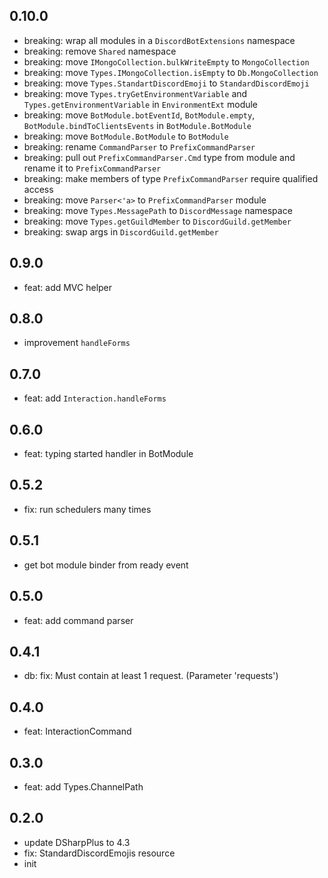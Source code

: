 ## 0.10.0
* breaking: wrap all modules in a `DiscordBotExtensions` namespace
* breaking: remove `Shared` namespace
* breaking: move `IMongoCollection.bulkWriteEmpty` to `MongoCollection`
* breaking: move `Types.IMongoCollection.isEmpty` to `Db.MongoCollection`
* breaking: move `Types.StandartDiscordEmoji` to `StandardDiscordEmoji`
* breaking: move `Types.tryGetEnvironmentVariable` and `Types.getEnvironmentVariable` in `EnvironmentExt` module
* breaking: move `BotModule.botEventId`, `BotModule.empty`, `BotModule.bindToClientsEvents` in `BotModule.BotModule`
* breaking: move `BotModule.BotModule` to `BotModule`
* breaking: rename `CommandParser` to `PrefixCommandParser`
* breaking: pull out `PrefixCommandParser.Cmd` type from module and rename it to `PrefixCommandParser`
* breaking: make members of type `PrefixCommandParser` require qualified access
* breaking: move `Parser<'a>` to `PrefixCommandParser` module
* breaking: move `Types.MessagePath` to `DiscordMessage` namespace
* breaking: move `Types.getGuildMember` to `DiscordGuild.getMember`
* breaking: swap args in `DiscordGuild.getMember`

## 0.9.0
* feat: add MVC helper

## 0.8.0
* improvement `handleForms`

## 0.7.0
* feat: add `Interaction.handleForms`

## 0.6.0
* feat: typing started handler in BotModule

## 0.5.2
* fix: run schedulers many times

## 0.5.1
* get bot module binder from ready event

## 0.5.0
* feat: add command parser

## 0.4.1
* db: fix: Must contain at least 1 request. (Parameter 'requests')

## 0.4.0
* feat: InteractionCommand

## 0.3.0
* feat: add Types.ChannelPath

## 0.2.0
* update DSharpPlus to 4.3
* fix: StandardDiscordEmojis resource
* init
